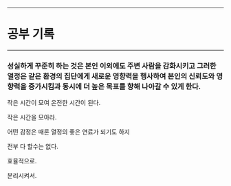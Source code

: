 ----

# 공부 기록

---

### 성실하게 꾸준히 하는 것은 본인 이외에도 주변 사람을 감화시키고 그러한 열정은 같은 환경의 집단에게 새로운 영향력을 행사하여 본인의 신뢰도와 영향력을 증가시킴과 동시에 더 높은 목표를 향해 나아갈 수 있게 한다.



작은 시간이 모여 온전한 시간이 된다.

작은 시간을 모아라.

어떤 감정은 때론 열정의 좋은 연료가 되기도 하지

전부 다 할수는 없다. 

효율적으로.

분리시켜서.
